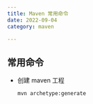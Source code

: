 ```yaml
---
title: Maven 常用命令
date: 2022-09-04
category: maven

---
```


## 常用命令

* 创建 maven 工程

  `mvn archetype:generate`

